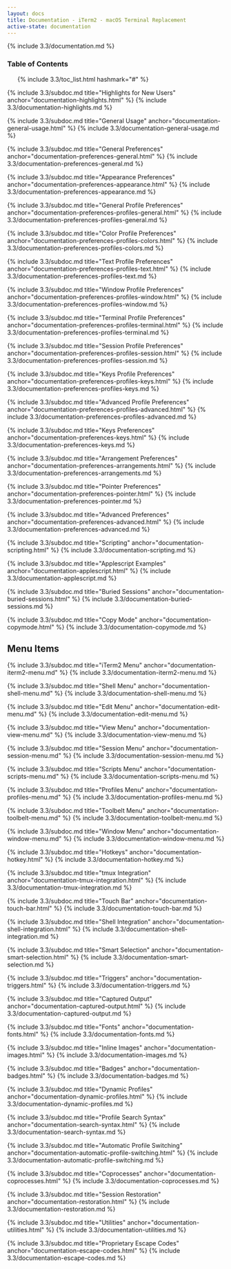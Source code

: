 ```yaml
---
layout: docs
title: Documentation - iTerm2 - macOS Terminal Replacement
active-state: documentation
---
```

{% include 3.3/documentation.md %}

### Table of Contents
<UL>
{% include 3.3/toc_list.html hashmark="#" %}
</UL>

{% include 3.3/subdoc.md title="Highlights for New Users" anchor="documentation-highlights.html" %}
{% include 3.3/documentation-highlights.md %}

{% include 3.3/subdoc.md title="General Usage" anchor="documentation-general-usage.html" %}
{% include 3.3/documentation-general-usage.md %}


{% include 3.3/subdoc.md title="General Preferences" anchor="documentation-preferences-general.html" %}
{% include 3.3/documentation-preferences-general.md %}

{% include 3.3/subdoc.md title="Appearance Preferences" anchor="documentation-preferences-appearance.html" %}
{% include 3.3/documentation-preferences-appearance.md %}

{% include 3.3/subdoc.md title="General Profile Preferences" anchor="documentation-preferences-profiles-general.html" %}
{% include 3.3/documentation-preferences-profiles-general.md %}

{% include 3.3/subdoc.md title="Color Profile Preferences" anchor="documentation-preferences-profiles-colors.html" %}
{% include 3.3/documentation-preferences-profiles-colors.md %}

{% include 3.3/subdoc.md title="Text Profile Preferences" anchor="documentation-preferences-profiles-text.html" %}
{% include 3.3/documentation-preferences-profiles-text.md %}

{% include 3.3/subdoc.md title="Window Profile Preferences" anchor="documentation-preferences-profiles-window.html" %}
{% include 3.3/documentation-preferences-profiles-window.md %}

{% include 3.3/subdoc.md title="Terminal Profile Preferences" anchor="documentation-preferences-profiles-terminal.html" %}
{% include 3.3/documentation-preferences-profiles-terminal.md %}

{% include 3.3/subdoc.md title="Session Profile Preferences" anchor="documentation-preferences-profiles-session.html" %}
{% include 3.3/documentation-preferences-profiles-session.md %}

{% include 3.3/subdoc.md title="Keys Profile Preferences" anchor="documentation-preferences-profiles-keys.html" %}
{% include 3.3/documentation-preferences-profiles-keys.md %}

{% include 3.3/subdoc.md title="Advanced Profile Preferences" anchor="documentation-preferences-profiles-advanced.html" %}
{% include 3.3/documentation-preferences-profiles-advanced.md %}

{% include 3.3/subdoc.md title="Keys Preferences" anchor="documentation-preferences-keys.html" %}
{% include 3.3/documentation-preferences-keys.md %}

{% include 3.3/subdoc.md title="Arrangement Preferences" anchor="documentation-preferences-arrangements.html" %}
{% include 3.3/documentation-preferences-arrangements.md %}

{% include 3.3/subdoc.md title="Pointer Preferences" anchor="documentation-preferences-pointer.html" %}
{% include 3.3/documentation-preferences-pointer.md %}

{% include 3.3/subdoc.md title="Advanced Preferences" anchor="documentation-preferences-advanced.html" %}
{% include 3.3/documentation-preferences-advanced.md %}


{% include 3.3/subdoc.md title="Scripting" anchor="documentation-scripting.html" %}
{% include 3.3/documentation-scripting.md %}

{% include 3.3/subdoc.md title="Applescript Examples" anchor="documentation-applescript.html" %}
{% include 3.3/documentation-applescript.md %}

{% include 3.3/subdoc.md title="Buried Sessions" anchor="documentation-buried-sessions.html" %}
{% include 3.3/documentation-buried-sessions.md %}

{% include 3.3/subdoc.md title="Copy Mode" anchor="documentation-copymode.html" %}
{% include 3.3/documentation-copymode.md %}

<a name="documentation-menu-items.html" />

## Menu Items

{% include 3.3/subdoc.md title="iTerm2 Menu" anchor="documentation-iterm2-menu.md" %}
{% include 3.3/documentation-iterm2-menu.md %}

{% include 3.3/subdoc.md title="Shell Menu" anchor="documentation-shell-menu.md" %}
{% include 3.3/documentation-shell-menu.md %}

{% include 3.3/subdoc.md title="Edit Menu" anchor="documentation-edit-menu.md" %}
{% include 3.3/documentation-edit-menu.md %}

{% include 3.3/subdoc.md title="View Menu" anchor="documentation-view-menu.md" %}
{% include 3.3/documentation-view-menu.md %}

{% include 3.3/subdoc.md title="Session Menu" anchor="documentation-session-menu.md" %}
{% include 3.3/documentation-session-menu.md %}

{% include 3.3/subdoc.md title="Scripts Menu" anchor="documentation-scripts-menu.md" %}
{% include 3.3/documentation-scripts-menu.md %}

{% include 3.3/subdoc.md title="Profiles Menu" anchor="documentation-profiles-menu.md" %}
{% include 3.3/documentation-profiles-menu.md %}

{% include 3.3/subdoc.md title="Toolbelt Menu" anchor="documentation-toolbelt-menu.md" %}
{% include 3.3/documentation-toolbelt-menu.md %}

{% include 3.3/subdoc.md title="Window Menu" anchor="documentation-window-menu.md" %}
{% include 3.3/documentation-window-menu.md %}

{% include 3.3/subdoc.md title="Hotkeys" anchor="documentation-hotkey.html" %}
{% include 3.3/documentation-hotkey.md %}

{% include 3.3/subdoc.md title="tmux Integration" anchor="documentation-tmux-integration.html" %}
{% include 3.3/documentation-tmux-integration.md %}

{% include 3.3/subdoc.md title="Touch Bar" anchor="documentation-touch-bar.html" %}
{% include 3.3/documentation-touch-bar.md %}

{% include 3.3/subdoc.md title="Shell Integration" anchor="documentation-shell-integration.html" %}
{% include 3.3/documentation-shell-integration.md %}

{% include 3.3/subdoc.md title="Smart Selection" anchor="documentation-smart-selection.html" %}
{% include 3.3/documentation-smart-selection.md %}

{% include 3.3/subdoc.md title="Triggers" anchor="documentation-triggers.html" %}
{% include 3.3/documentation-triggers.md %}

{% include 3.3/subdoc.md title="Captured Output" anchor="documentation-captured-output.html" %}
{% include 3.3/documentation-captured-output.md %}

{% include 3.3/subdoc.md title="Fonts" anchor="documentation-fonts.html" %}
{% include 3.3/documentation-fonts.md %}

{% include 3.3/subdoc.md title="Inline Images" anchor="documentation-images.html" %}
{% include 3.3/documentation-images.md %}

{% include 3.3/subdoc.md title="Badges" anchor="documentation-badges.html" %}
{% include 3.3/documentation-badges.md %}

{% include 3.3/subdoc.md title="Dynamic Profiles" anchor="documentation-dynamic-profiles.html" %}
{% include 3.3/documentation-dynamic-profiles.md %}

{% include 3.3/subdoc.md title="Profile Search Syntax" anchor="documentation-search-syntax.html" %}
{% include 3.3/documentation-search-syntax.md %}

{% include 3.3/subdoc.md title="Automatic Profile Switching" anchor="documentation-automatic-profile-switching.html" %}
{% include 3.3/documentation-automatic-profile-switching.md %}

{% include 3.3/subdoc.md title="Coprocesses" anchor="documentation-coprocesses.html" %}
{% include 3.3/documentation-coprocesses.md %}

{% include 3.3/subdoc.md title="Session Restoration" anchor="documentation-restoration.html" %}
{% include 3.3/documentation-restoration.md %}

{% include 3.3/subdoc.md title="Utilities" anchor="documentation-utilities.html" %}
{% include 3.3/documentation-utilities.md %}

{% include 3.3/subdoc.md title="Proprietary Escape Codes" anchor="documentation-escape-codes.html" %}
{% include 3.3/documentation-escape-codes.md %}
